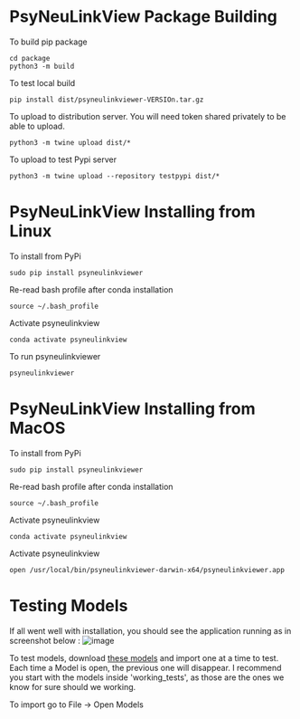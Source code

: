 # PsyNeuLinkView Package Building

To build pip package
```
cd package
python3 -m build
```

To test local build
```
pip install dist/psyneulinkviewer-VERSIOn.tar.gz
```

To upload to distribution server. You will need token shared privately to be able to upload. 
```
python3 -m twine upload dist/*
```

To upload to test Pypi server
```
python3 -m twine upload --repository testpypi dist/*
```

# PsyNeuLinkView Installing from Linux

To install from PyPi
```
sudo pip install psyneulinkviewer
```

Re-read bash profile after conda installation
```
source ~/.bash_profile 
```

Activate psyneulinkview
```
conda activate psyneulinkview
```

To run psyneulinkviewer
```
psyneulinkviewer
```

# PsyNeuLinkView Installing from MacOS

To install from PyPi
```
sudo pip install psyneulinkviewer
```

Re-read bash profile after conda installation
```
source ~/.bash_profile 
```

Activate psyneulinkview
```
conda activate psyneulinkview
```

Activate psyneulinkview
```
open /usr/local/bin/psyneulinkviewer-darwin-x64/psyneulinkviewer.app
```


# Testing Models

If all went well with installation, you should see the application running as in screenshot below :
![image](https://github.com/user-attachments/assets/ec84044c-287a-4e39-bdf7-aa27cdc486f9)

To test models, download [these models](https://github.com/MetaCell/PsyNeuLinkView/tree/feature/PSYNEU-140/test_models) and import one at a time to test. Each time a Model is open, the previous one will disappear. I recommend you start with the models inside 'working_tests', as those are the ones we know for sure should we working.

To import go to File -> Open Models 
